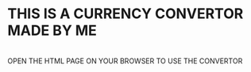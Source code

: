 # THIS IS A CURRENCY CONVERTOR MADE BY ME
<br>
OPEN THE HTML PAGE ON YOUR BROWSER TO USE THE CONVERTOR
